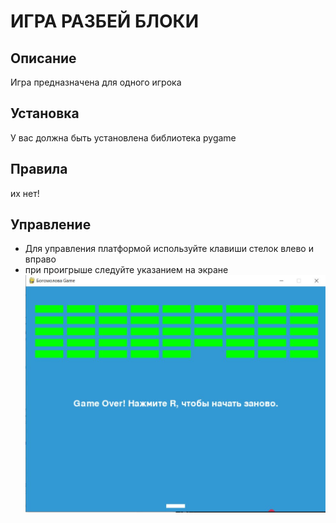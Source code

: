# ИГРА РАЗБЕЙ БЛОКИ
## Описание
Игра предназначена для одного игрока
## Установка 
У вас должна быть установлена библиотека pygame
## Правила 
их нет!
## Управление 
- Для управления платформой используйте клавиши стелок влево и вправо
- при проигрыше следуйте указанием на экране 
![](!.JPG)
